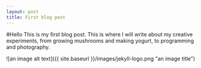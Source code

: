 ```yaml
---
layout: post
title: First blog post
---
```


#Hello
This is my first blog post.
This is where I will write about my creative experiments, from growing mushrooms and  making yogurt, to programming and photography.

![an image alt text]({{ site.baseurl }}/images/jekyll-logo.png "an image title")
